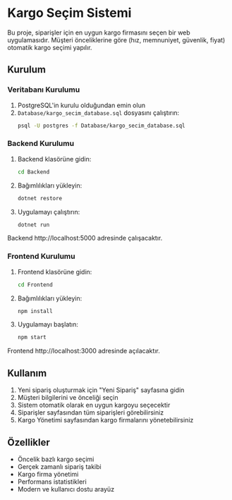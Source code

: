 # Kargo Seçim Sistemi

Bu proje, siparişler için en uygun kargo firmasını seçen bir web uygulamasıdır. Müşteri önceliklerine göre (hız, memnuniyet, güvenlik, fiyat) otomatik kargo seçimi yapılır.

## Kurulum

### Veritabanı Kurulumu

1. PostgreSQL'in kurulu olduğundan emin olun
2. `Database/kargo_secim_database.sql` dosyasını çalıştırın:
   ```bash
   psql -U postgres -f Database/kargo_secim_database.sql
   ```

### Backend Kurulumu

1. Backend klasörüne gidin:
   ```bash
   cd Backend
   ```

2. Bağımlılıkları yükleyin:
   ```bash
   dotnet restore
   ```

3. Uygulamayı çalıştırın:
   ```bash
   dotnet run
   ```

Backend http://localhost:5000 adresinde çalışacaktır.

### Frontend Kurulumu

1. Frontend klasörüne gidin:
   ```bash
   cd Frontend
   ```

2. Bağımlılıkları yükleyin:
   ```bash
   npm install
   ```

3. Uygulamayı başlatın:
   ```bash
   npm start
   ```

Frontend http://localhost:3000 adresinde açılacaktır.

## Kullanım

1. Yeni sipariş oluşturmak için "Yeni Sipariş" sayfasına gidin
2. Müşteri bilgilerini ve önceliği seçin
3. Sistem otomatik olarak en uygun kargoyu seçecektir
4. Siparişler sayfasından tüm siparişleri görebilirsiniz
5. Kargo Yönetimi sayfasından kargo firmalarını yönetebilirsiniz

## Özellikler

- Öncelik bazlı kargo seçimi
- Gerçek zamanlı sipariş takibi
- Kargo firma yönetimi
- Performans istatistikleri
- Modern ve kullanıcı dostu arayüz
